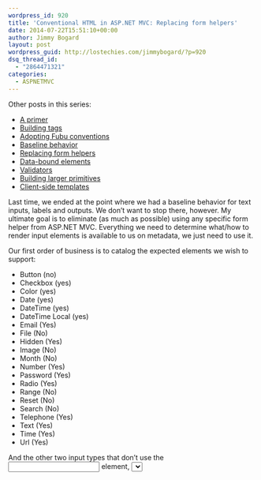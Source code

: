 ```yaml
---
wordpress_id: 920
title: 'Conventional HTML in ASP.NET MVC: Replacing form helpers'
date: 2014-07-22T15:51:10+00:00
author: Jimmy Bogard
layout: post
wordpress_guid: http://lostechies.com/jimmybogard/?p=920
dsq_thread_id:
  - "2864471321"
categories:
  - ASPNETMVC
---
```

Other posts in this series:

  * [A primer](http://lostechies.com/jimmybogard/2013/07/18/conventional-html-in-asp-net-mvc-a-primer/)
  * [Building tags](http://lostechies.com/jimmybogard/2013/08/13/conventional-html-in-asp-net-mvc-building-tags/)
  * [Adopting Fubu conventions](http://lostechies.com/jimmybogard/2014/07/11/conventional-html-in-asp-net-mvc-adopting-fubu-conventions/)
  * [Baseline behavior](http://lostechies.com/jimmybogard/2014/07/17/conventional-html-in-asp-net-mvc-baseline-behavior/)
  * [Replacing form helpers](http://lostechies.com/jimmybogard/2014/07/22/conventional-html-in-asp-net-mvc-replacing-form-helpers/)
  * [Data-bound elements](http://lostechies.com/jimmybogard/2014/07/23/conventional-html-in-asp-net-mvc-data-bound-elements/)
  * [Validators](http://lostechies.com/jimmybogard/2014/07/24/conventional-html-in-asp-net-mvc-validators/)
  * [Building larger primitives](http://lostechies.com/jimmybogard/2014/07/25/conventional-html-in-asp-net-mvc-building-larger-primitives/)
  * [Client-side templates](http://lostechies.com/jimmybogard/2014/08/14/conventional-html-in-asp-net-mvc-client-side-templates/)

Last time, we ended at the point where we had a baseline behavior for text inputs, labels and outputs. We don’t want to stop there, however. My ultimate goal is to eliminate (as much as possible) using any specific form helper from ASP.NET MVC. Everything we need to determine what/how to render input elements is available to us on metadata, we just need to use it.

Our first order of business is to catalog the expected elements we wish to support:

  * Button (no)
  * Checkbox (yes)
  * Color (yes)
  * Date (yes)
  * DateTime (yes)
  * DateTime Local (yes)
  * Email (Yes)
  * File (No)
  * Hidden (Yes)
  * Image (No)
  * Month (No)
  * Number (Yes)
  * Password (Yes)
  * Radio (Yes)
  * Range (No)
  * Reset (No)
  * Search (No)
  * Telephone (Yes)
  * Text (Yes)
  * Time (Yes)
  * Url (Yes)

And the other two input types that don’t use the <input> element, <select> and <textarea>. This is where convention-based programming and the object model of HtmlTags really shines. Instead of us needing to completely replace a template as we do in MVC, we only need to extend the individual tags, and leave everything else alone. We know that we want to have a baseline style on all of our inputs. We also want to configure this once, which our HTML conventions allow.

So how do we want to key into our conventions? I like to follow a progression:

  * Member type
  * Member name
  * Member attributes

We can infer a lot from the type of a member. Boolean? That’s a checkbox. Nullable bool? That’s not a checkbox, but a select, and so on. Let’s look at each type of input and see what we can infer to build our conventions.

### Labels

Labels can be a bit annoying, you might need localization and so on. What I’d like to do is provide some default, sensible behavior. If we look at a login view model:

{% gist 47d7b43d6f52e4bc47f9 %}

We have a ton of display attributes, all basically doing nothing. These labels key into a couple of things:

  * Label text
  * Validation errors

We’ll get to validation in a future post, but first let’s look at the labels. What can we provide as sensible defaults?

  * Property name
  * Split PascalCase into separate words
  * Booleans get a question mark
  * Fallback to the display attribute if it exists

A sensible label convention would get rid of nearly all of our “Label” attributes. The default conventions get us the first two, we just need to modify for the latter two:

{% gist 2ed5fbff5bdee3240371 %}

With this convention, our Display attributes go away. If we have a mismatch between the view model property and the label, we can use the Display attribute to specify it explicitly. I only find myself using this when a model is flattened. Otherwise, I try and keep the label I show the users consistent with how I model the data behind the scenes.

### Checkbox

This one’s easy. Checkboxes represent true/false, so that maps to a boolean:

{% gist 82bc42c54ac0b13d124b %}

Not very exciting, we just tell Fubu for bools, make the “type” attribute a checkbox. The existing MVC template does a few other things, but I don’t like any of them (like an extra hidden etc).

### Color

With some model binding magic, we can handle this by merely looking at the type:

{% gist 71b60a8c3a4727730427 %}

### Date/Time/DateTime/Local DateTime

This one is a little bit more difficult, since the BCL doesn’t have a concept of a Date. However, [NodaTime](http://nodatime.org/) does, so we can use that type and key off of it instead:

{% gist 50dafb99e31fd2f3df43 %}

### Email

Email could go a number of different ways. There’s not really an Email type in .NET, so we can’t key off the property type. The MVC version uses an attribute to opt-in to an Email template, but I think that’s redundant. In my experience, every property with “Email” in the name is an email address. Why not key off this?

{% gist c55c5a8f72c4c29a8b27 %}

This one could go both ways, but if I want to also/instead go off the DataType attribute, it’s just as easy. I don’t like being too explicit or too confusing, so you’ll have to base this on what you actually find in your systems.

### Hidden

Hiddens can be a bit funny. If I’m being sensible with Guid identifiers, I know right off the bat that any Guid type should be hidden. It’s not always the case, so I’d like to support the attribute if needed.

{% gist a500412f9b1c526991ea %}

### Number

Number inputs are a bit complicated. I actually tend to avoid them, as I find they’re not really that usable. However, I do want to provide some hints to the user as well as some rudimentary client-side validation with the “pattern” attribute.

{% gist 0557b7c12edf18108f98 %}

I’d do similar for other numeric types (integer/floating point).

### Password

We’ll use the same strategy as our hidden input – key off the name if we can, otherwise check for an attribute.

{% gist e03317906cb2bd0e441e %}

We had to get a little fancy with our attribute check, but nothing too crazy.

### Radio

Radio buttons represent a selection of a group of items. In my code, this is represented with an enum. Since radio buttons are a bit more complicated than just an input tag, we’ll need to build out the list of elements manually. We can either build up our select element from scratch, or modify the defaults. I’m going to go the modification route, but because it’s a little more complicated, I’ll use a dedicated class instead:

{% gist 8ad824fdbf79adcee075 %}

Element modifiers and builders follow the chain of responsibility pattern, where any modifier/builder that matches a request will be called. We only want enums, so our Matches method looks at the accessor property type. Again, this is where our conventions show their power over MVC templates. In MVC templates, you can’t modify the matching algorithm, but in our example, we just need to supply the matching logic.

Next, we use the Modify method to examine the incoming element request and make changes to it. We replace the tag name with “select”, remove the “type” attribute, but leave the other attributes alone. We append a child option element, then loop through all of the enum values to build out name/value options from our enum’s metadata.

Why use this over EnumDropDownListFor? Pretty easy – it gets all of our other conventions, like the Bootstrap CSS classes. In a system with dozens or more enumerations shown, that’s not something I want to repeat all over the place.

### Telephone

We’ll treat the telephone just like our password element – check for a property name, and fall back to an attribute.

{% gist 050e36ae0d2dbc7046e5 %}

If we want to enforce a specific pattern, we’d use the appropriate data-pattern attribute.

### Text

This is the default, so nothing to do here!

### 

### Url

Just like our password, we’ll look at the property name, then an attribute:

{% gist 2fc5f29b0234e72b3b23 %}

If we get tired of typing that attribute matching logic out, we can create an extension method:

{% gist d19e31fcaaf4dc5e4bcf %}

And our condition becomes a bit easier to read:

{% gist 970fcfd5777fd914f241 %}

### Wrapping up

We knocked out most of the HTML5 input element types, leaving out ones that didn’t make too much sense. We can still create conventions for those missing elements, likely using property names and/or attributes to determine the right convention to use. Quite a bit more powerful than the MVC templates!

Next up, we’ll look at more complex element building example where we might need to hit the database to get a list of values for a drop down.